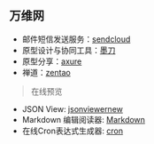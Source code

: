 ## 万维网

- 邮件短信发送服务：[sendcloud](https://www.sendcloud.net/)
- 原型设计与协同工具：[墨刀](https://v2.modao.cc/)
- 原型分享：[axure](https://share.axure.com/)
- 禅道：[zentao](http://www.zentao.net/)


> 在线预览

- JSON View: [jsonviewernew](http://www.bejson.com/jsonviewernew/)
- Markdown 编辑阅读器: [Markdown](https://www.zybuluo.com/mdeditor)
- 在线Cron表达式生成器: [cron](http://cron.qqe2.com/)